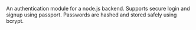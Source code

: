 An authentication module for a node.js backend. 
Supports secure login and signup using passport. 
Passwords are hashed and stored safely using bcrypt. 
